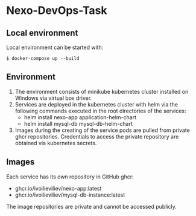 # Nexo-DevOps-Task

## Local environment

Local environment can be started with:

    $ docker-compose up --build

## Environment

1. The environment consists of minikube kubernetes cluster installed on Windows via virtual box driver.
2. Services are deployed in the kubernetes cluster with helm via the following commands executed in the root directories of the services:
    * helm install nexo-app application-helm-chart
    * helm install mysql-db mysql-db-helm-chart
3. Images during the creating of the service pods are pulled from private ghcr repositories. Credentials to access the private repository are obtained via kubernetes secrets.

## Images

Each service has its own repository in GitHub ghcr:
   * ghcr.io/ivoilieviliev/nexo-app:latest
   * ghcr.io/ivoilieviliev/mysql-db-instance:latest

The image repositories are private and cannot be accessed publicly.

